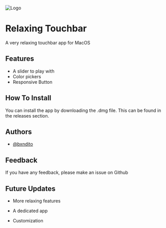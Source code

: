 
![Logo](https://i.ibb.co/Mc7PJcD/relaxing-touchbar.png)


# Relaxing Touchbar

A very relaxing touchbar app for MacOS


## Features

- A slider to play with
- Color pickers
- Responsive Button


## How To Install

You can install the app by downloading the .dmg file. This can be found in the releases section.
    
## Authors

- [@bxndito](https://www.github.com/bxndito)



## Feedback

If you have any feedback, please make an issue on Github


## Future Updates

- More relaxing features

- A dedicated app

- Customization
